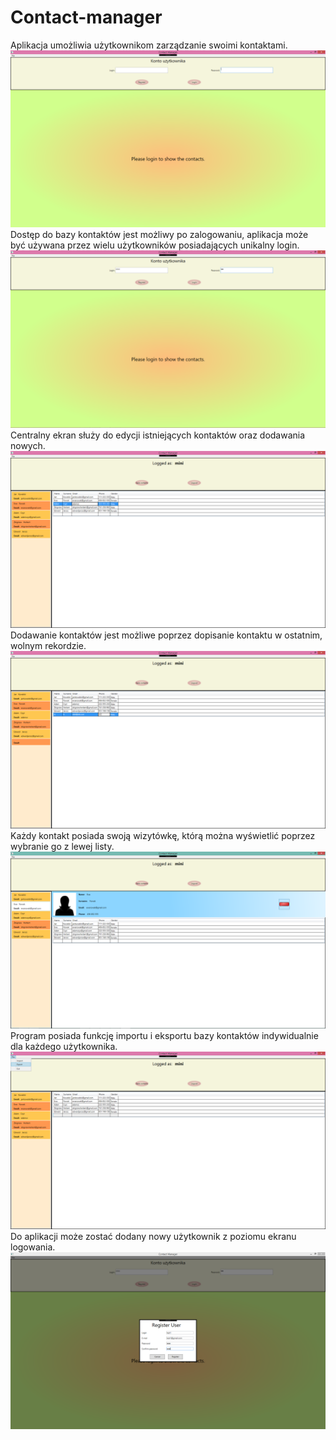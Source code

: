 # Contact-manager
Aplikacja umożliwia użytkownikom zarządzanie swoimi kontaktami. 
![](./Documentation/1.png)
Dostęp do bazy kontaktów jest możliwy po zalogowaniu, aplikacja może być używana przez wielu użytkowników posiadających unikalny login.
![](./Documentation/2.png)
Centralny ekran służy do edycji istniejących kontaktów oraz dodawania nowych.
![](./Documentation/3.png)
Dodawanie kontaktów jest możliwe poprzez dopisanie kontaktu w ostatnim, wolnym rekordzie.
![](./Documentation/4.png)
Każdy kontakt posiada swoją wizytówkę, którą można wyświetlić poprzez wybranie go z lewej listy. 
![](./Documentation/5.png)
Program posiada funkcję importu i eksportu bazy kontaktów indywidualnie dla każdego użytkownika. 
![](./Documentation/6.png)
Do aplikacji może zostać dodany nowy użytkownik z poziomu ekranu logowania.
![](./Documentation/7.png)

